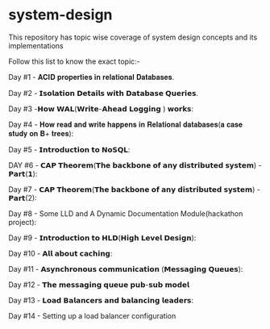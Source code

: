 # system-design
This repository has topic wise coverage of system design concepts and its implementations

Follow this list to know the exact topic:-

Day #1 - 𝐀𝐂𝐈𝐃 𝐩𝐫𝐨𝐩𝐞𝐫𝐭𝐢𝐞𝐬 𝐢𝐧 𝐫𝐞𝐥𝐚𝐭𝐢𝐨𝐧𝐚𝐥 𝐃𝐚𝐭𝐚𝐛𝐚𝐬𝐞𝐬.

Day #2 - 𝗜𝘀𝗼𝗹𝗮𝘁𝗶𝗼𝗻 𝗗𝗲𝘁𝗮𝗶𝗹𝘀 𝘄𝗶𝘁𝗵 𝗗𝗮𝘁𝗮𝗯𝗮𝘀𝗲 𝗤𝘂𝗲𝗿𝗶𝗲𝘀.

Day #3 -𝗛𝗼𝘄 𝗪𝗔𝗟(𝗪𝗿𝗶𝘁𝗲-𝗔𝗵𝗲𝗮𝗱 𝗟𝗼𝗴𝗴𝗶𝗻𝗴 ) 𝘄𝗼𝗿𝗸𝘀:

Day #4 - 𝐇𝐨𝐰 𝐫𝐞𝐚𝐝 𝐚𝐧𝐝 𝐰𝐫𝐢𝐭𝐞 𝐡𝐚𝐩𝐩𝐞𝐧𝐬 𝐢𝐧 𝐑𝐞𝐥𝐚𝐭𝐢𝐨𝐧𝐚𝐥 𝐝𝐚𝐭𝐚𝐛𝐚𝐬𝐞𝐬(𝐚 𝐜𝐚𝐬𝐞 𝐬𝐭𝐮𝐝𝐲 𝐨𝐧 𝐁+ 𝐭𝐫𝐞𝐞𝐬):

Day #5 - 𝗜𝗻𝘁𝗿𝗼𝗱𝘂𝗰𝘁𝗶𝗼𝗻 𝘁𝗼 𝗡𝗼𝗦𝗤𝗟:

DAY #6 - 𝗖𝗔𝗣 𝗧𝗵𝗲𝗼𝗿𝗲𝗺(𝗧𝗵𝗲 𝗯𝗮𝗰𝗸𝗯𝗼𝗻𝗲 𝗼𝗳 𝗮𝗻𝘆 𝗱𝗶𝘀𝘁𝗿𝗶𝗯𝘂𝘁𝗲𝗱 𝘀𝘆𝘀𝘁𝗲𝗺) - 𝗣𝗮𝗿𝘁(𝟭):

Day #7 - 𝗖𝗔𝗣 𝗧𝗵𝗲𝗼𝗿𝗲𝗺(𝗧𝗵𝗲 𝗯𝗮𝗰𝗸𝗯𝗼𝗻𝗲 𝗼𝗳 𝗮𝗻𝘆 𝗱𝗶𝘀𝘁𝗿𝗶𝗯𝘂𝘁𝗲𝗱 𝘀𝘆𝘀𝘁𝗲𝗺) - 𝗣𝗮𝗿𝘁(2):

Day #8 - Some LLD and A Dynamic Documentation Module(hackathon project):

Day #9 - 𝗜𝗻𝘁𝗿𝗼𝗱𝘂𝗰𝘁𝗶𝗼𝗻 𝘁𝗼 𝗛𝗟𝗗(𝗛𝗶𝗴𝗵 𝗟𝗲𝘃𝗲𝗹 𝗗𝗲𝘀𝗶𝗴𝗻):

Day #10 - 𝗔𝗹𝗹 𝗮𝗯𝗼𝘂𝘁 𝗰𝗮𝗰𝗵𝗶𝗻𝗴:

Day #11 - 𝗔𝘀𝘆𝗻𝗰𝗵𝗿𝗼𝗻𝗼𝘂𝘀 𝗰𝗼𝗺𝗺𝘂𝗻𝗶𝗰𝗮𝘁𝗶𝗼𝗻 (𝗠𝗲𝘀𝘀𝗮𝗴𝗶𝗻𝗴 𝗤𝘂𝗲𝘂𝗲𝘀):

Day #12 - 𝗧𝗵𝗲 𝗺𝗲𝘀𝘀𝗮𝗴𝗶𝗻𝗴 𝗾𝘂𝗲𝘂𝗲 𝗽𝘂𝗯-𝘀𝘂𝗯 𝗺𝗼𝗱𝗲𝗹

Day #13 - 𝗟𝗼𝗮𝗱 𝗕𝗮𝗹𝗮𝗻𝗰𝗲𝗿𝘀 𝗮𝗻𝗱 𝗯𝗮𝗹𝗮𝗻𝗰𝗶𝗻𝗴 𝗹𝗲𝗮𝗱𝗲𝗿𝘀:

Day #14 - Setting up a load balancer configuration

